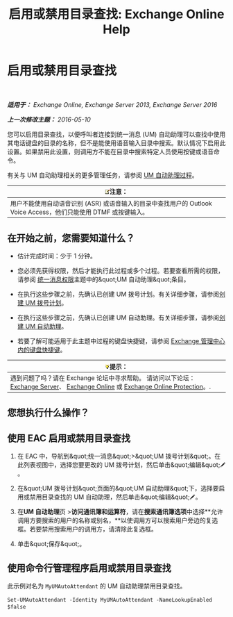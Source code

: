 ﻿---
title: '启用或禁用目录查找: Exchange Online Help'
TOCTitle: 启用或禁用目录查找
ms:assetid: c0768815-8578-4385-8d4c-7d1e40304cec
ms:mtpsurl: https://technet.microsoft.com/zh-cn/library/Ee423557(v=EXCHG.150)
ms:contentKeyID: 52061452
ms.date: 05/23/2018
mtps_version: v=EXCHG.150
ms.translationtype: MT
---

# 启用或禁用目录查找

 

_**适用于：** Exchange Online, Exchange Server 2013, Exchange Server 2016_

_**上一次修改主题：** 2016-05-10_

您可以启用目录查找，以便呼叫者连接到统一消息 (UM) 自动助理可以查找中使用其电话键盘的目录的名称，但不是能使用语音输入目录中搜索。默认情况下启用此设置。如果禁用此设置，则调用方不能在目录中搜索特定人员使用按键或语音命令。

有关与 UM 自动助理相关的更多管理任务，请参阅 [UM 自动助理过程](um-auto-attendant-procedures-exchange-2013-help.md)。

<table>
<thead>
<tr class="header">
<th><img src="images/Bb124558.note(EXCHG.150).gif" title="注意" alt="注意" />注意：</th>
</tr>
</thead>
<tbody>
<tr class="odd">
<td>用户不能使用自动语音识别 (ASR) 或语音输入的目录中查找用户的 Outlook Voice Access，他们只能使用 DTMF 或按键输入。</td>
</tr>
</tbody>
</table>


## 在开始之前，您需要知道什么？

  - 估计完成时间：少于 1 分钟。

  - 您必须先获得权限，然后才能执行此过程或多个过程。若要查看所需的权限，请参阅 [统一消息权限](unified-messaging-permissions-exchange-2013-help.md)主题中的\&quot;UM 自动助理\&quot;条目。

  - 在执行这些步骤之前，先确认已创建 UM 拨号计划。有关详细步骤，请参阅[创建 UM 拨号计划](create-a-um-dial-plan-exchange-2013-help.md)。

  - 在执行这些步骤之前，先确认已创建 UM 自动助理。有关详细步骤，请参阅[创建 UM 自动助理](create-a-um-auto-attendant-exchange-2013-help.md)。

  - 若要了解可能适用于此主题中过程的键盘快捷键，请参阅 [Exchange 管理中心内的键盘快捷键](keyboard-shortcuts-in-the-exchange-admin-center-exchange-online-protection-help.md)。

<table>
<thead>
<tr class="header">
<th><img src="images/Bb124558.tip(EXCHG.150).gif" title="提示" alt="提示" />提示：</th>
</tr>
</thead>
<tbody>
<tr class="odd">
<td>遇到问题了吗？请在 Exchange 论坛中寻求帮助。 请访问以下论坛：<a href="https://go.microsoft.com/fwlink/p/?linkid=60612">Exchange Server</a>、 <a href="https://go.microsoft.com/fwlink/p/?linkid=267542">Exchange Online</a> 或 <a href="https://go.microsoft.com/fwlink/p/?linkid=285351">Exchange Online Protection</a>。.</td>
</tr>
</tbody>
</table>


## 您想执行什么操作？

## 使用 EAC 启用或禁用目录查找

1.  在 EAC 中，导航到\&quot;统一消息\&quot;\>\&quot;UM 拨号计划\&quot;。在此列表视图中，选择您要更改的 UM 拨号计划，然后单击\&quot;编辑\&quot;![编辑图标](images/Bb124582.6f53ccb2-1f13-4c02-bea0-30690e6ea71d(EXCHG.150).gif "编辑图标")。

2.  在\&quot;UM 拨号计划\&quot;页面的\&quot;UM 自动助理\&quot;下，选择要启用或禁用目录查找的 UM 自动助理，然后单击\&quot;编辑\&quot;![编辑图标](images/Bb124582.6f53ccb2-1f13-4c02-bea0-30690e6ea71d(EXCHG.150).gif "编辑图标")。

3.  在**UM 自动助理**页 \>**访问通讯簿和运算符**，请在**搜索通讯簿选项**中选择**允许调用方要搜索的用户的名称或别名，**以使调用方可以搜索用户旁边的复选框。若要禁用搜索用户的调用方，请清除此复选框。

4.  单击\&quot;保存\&quot;。

## 使用命令行管理程序启用或禁用目录查找

此示例对名为 `MyUMAutoAttendant` 的 UM 自动助理禁用目录查找。

    Set-UMAutoAttendant -Identity MyUMAutoAttendant -NameLookupEnabled $false

